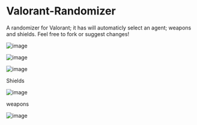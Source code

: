 # Valorant-Randomizer
A randomizer for Valorant; it has will automaticly select an agent; weapons and shields. Feel free to fork or suggest changes!

![image](https://user-images.githubusercontent.com/66909997/154958757-703a3bd7-5c29-424f-b69b-dc3d9d97dab5.png)

![image](https://user-images.githubusercontent.com/66909997/154958799-e67c2069-305a-4ceb-9a86-2f5fc208d35e.png)

![image](https://user-images.githubusercontent.com/66909997/154958895-64612009-346e-4bef-8481-bb6f7785b382.png)

Shields

![image](https://user-images.githubusercontent.com/66909997/154958946-1396c442-07bb-4b56-ae2e-ade84c28d61b.png)

weapons

![image](https://user-images.githubusercontent.com/66909997/154959080-cdce0ed8-ef5c-4ceb-a29f-407c1499fb89.png)

